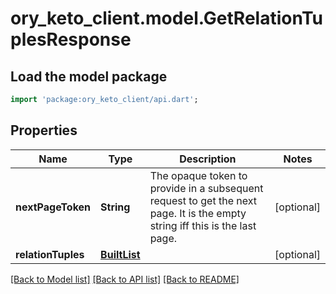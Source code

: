 # ory_keto_client.model.GetRelationTuplesResponse

## Load the model package
```dart
import 'package:ory_keto_client/api.dart';
```

## Properties
Name | Type | Description | Notes
------------ | ------------- | ------------- | -------------
**nextPageToken** | **String** | The opaque token to provide in a subsequent request to get the next page. It is the empty string iff this is the last page. | [optional] 
**relationTuples** | [**BuiltList<InternalRelationTuple>**](InternalRelationTuple.md) |  | [optional] 

[[Back to Model list]](../README.md#documentation-for-models) [[Back to API list]](../README.md#documentation-for-api-endpoints) [[Back to README]](../README.md)


